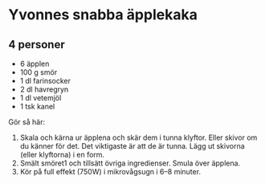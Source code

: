 Yvonnes snabba äpplekaka
========================

4 personer
----------

-	6 äpplen
-	100 g smör
-	1 dl farinsocker
-	2 dl havregryn
-	1 dl vetemjöl
-	1 tsk kanel

Gör så här:

1.	Skala och kärna ur äpplena och skär dem i tunna klyftor. Eller skivor om du känner för det. Det viktigaste är att de är tunna. Lägg ut skivorna (eller klyftorna) i en form.
2.	Smält smöret1 och tillsätt övriga ingredienser. Smula över äpplena.
3.	Kör på full effekt (750W) i mikrovågsugn i 6–8 minuter.
